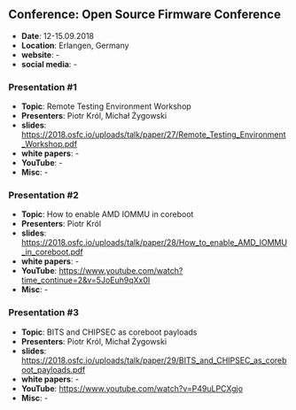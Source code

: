 ## Conference: Open Source Firmware Conference

* **Date**: 12-15.09.2018
* **Location**: Erlangen, Germany
* **website**: -
* **social media**: -

### Presentation #1

* **Topic**: Remote Testing Environment Workshop
* **Presenters**: Piotr Król, Michał Żygowski
* **slides**: https://2018.osfc.io/uploads/talk/paper/27/Remote_Testing_Environment_Workshop.pdf
* **white papers**: -
* **YouTube**: -
* **Misc**: -

### Presentation #2

* **Topic**: How to enable AMD IOMMU in coreboot
* **Presenters**: Piotr Król
* **slides**: https://2018.osfc.io/uploads/talk/paper/28/How_to_enable_AMD_IOMMU_in_coreboot.pdf
* **white papers**: -
* **YouTube**: https://www.youtube.com/watch?time_continue=2&v=5JoEuh9qXx0I
* **Misc**: -

### Presentation #3

* **Topic**: BITS and CHIPSEC as coreboot payloads
* **Presenters**: Piotr Król, Michał Żygowski
* **slides**: https://2018.osfc.io/uploads/talk/paper/29/BITS_and_CHIPSEC_as_coreboot_payloads.pdf
* **white papers**: -
* **YouTube**: https://www.youtube.com/watch?v=P49uLPCXgjo
* **Misc**: -
